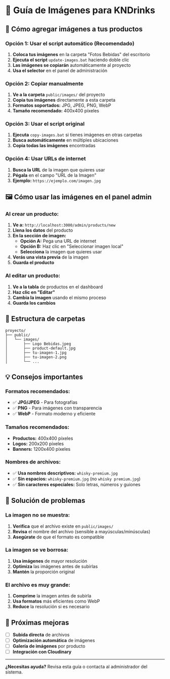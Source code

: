 # 📸 Guía de Imágenes para KNDrinks

## 🎯 Cómo agregar imágenes a tus productos

### **Opción 1: Usar el script automático (Recomendado)**

1. **Coloca tus imágenes** en la carpeta "Fotos Bebidas" del escritorio
2. **Ejecuta el script** `update-images.bat` haciendo doble clic
3. **Las imágenes se copiarán** automáticamente al proyecto
4. **Usa el selector** en el panel de administración

### **Opción 2: Copiar manualmente**

1. **Ve a la carpeta** `public/images/` del proyecto
2. **Copia tus imágenes** directamente a esta carpeta
3. **Formatos soportados:** JPG, JPEG, PNG, WebP
4. **Tamaño recomendado:** 400x400 píxeles

### **Opción 3: Usar el script original**

1. **Ejecuta** `copy-images.bat` si tienes imágenes en otras carpetas
2. **Busca automáticamente** en múltiples ubicaciones
3. **Copia todas las imágenes** encontradas

### **Opción 4: Usar URLs de internet**

1. **Busca la URL** de la imagen que quieres usar
2. **Pégala** en el campo "URL de la Imagen"
3. **Ejemplo:** `https://ejemplo.com/imagen.jpg`

## 🖼️ Cómo usar las imágenes en el panel admin

### **Al crear un producto:**

1. **Ve a:** `http://localhost:3000/admin/products/new`
2. **Llena los datos** del producto
3. **En la sección de imagen:**
   - **Opción A:** Pega una URL de internet
   - **Opción B:** Haz clic en "Seleccionar imagen local"
   - **Selecciona** la imagen que quieres usar
4. **Verás una vista previa** de la imagen
5. **Guarda el producto**

### **Al editar un producto:**

1. **Ve a la tabla** de productos en el dashboard
2. **Haz clic en "Editar"**
3. **Cambia la imagen** usando el mismo proceso
4. **Guarda los cambios**

## 📁 Estructura de carpetas

```
proyecto/
├── public/
│   └── images/
│       ├── Logo Bebidas.jpeg
│       ├── product-default.jpg
│       ├── tu-imagen-1.jpg
│       ├── tu-imagen-2.png
│       └── ...
```

## 💡 Consejos importantes

### **Formatos recomendados:**
- ✅ **JPG/JPEG** - Para fotografías
- ✅ **PNG** - Para imágenes con transparencia
- ✅ **WebP** - Formato moderno y eficiente

### **Tamaños recomendados:**
- **Productos:** 400x400 píxeles
- **Logos:** 200x200 píxeles
- **Banners:** 1200x400 píxeles

### **Nombres de archivos:**
- ✅ **Usa nombres descriptivos:** `whisky-premium.jpg`
- ✅ **Sin espacios:** `whisky-premium.jpg` (no `whisky premium.jpg`)
- ✅ **Sin caracteres especiales:** Solo letras, números y guiones

## 🔧 Solución de problemas

### **La imagen no se muestra:**
1. **Verifica** que el archivo existe en `public/images/`
2. **Revisa** el nombre del archivo (sensible a mayúsculas/minúsculas)
3. **Asegúrate** de que el formato es compatible

### **La imagen se ve borrosa:**
1. **Usa imágenes** de mayor resolución
2. **Optimiza** las imágenes antes de subirlas
3. **Mantén** la proporción original

### **El archivo es muy grande:**
1. **Comprime** la imagen antes de subirla
2. **Usa formatos** más eficientes como WebP
3. **Reduce** la resolución si es necesario

## 🚀 Próximas mejoras

- [ ] **Subida directa** de archivos
- [ ] **Optimización automática** de imágenes
- [ ] **Galería de imágenes** por producto
- [ ] **Integración con Cloudinary**

---

**¿Necesitas ayuda?** Revisa esta guía o contacta al administrador del sistema.
